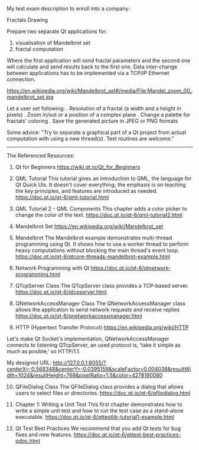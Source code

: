 My test exam description to enroll into a company:

Fractals Drawing 

Prepare two separate Qt applications for:
1. visualisation of Mandelbrot set
2. fractal computation

Where the first application will send fractal parameters and the second one will calculate and send results back to the first one. 
Data inter-change between applications has to be implemented via a TCP/IP Ethernet connection.

https://en.wikipedia.org/wiki/Mandelbrot_set#/media/File:Mandel_zoom_00_mandelbrot_set.jpg

Let a user set following:
. Resolution of a fractal (a width and a height in pixels)
. Zoom in/out or a position of a complex plane
. Change a palette for fractals' coloring 
. Save the generated picture in JPEG or PNG formats

Some advice: "Try to separate a graphical part of a Qt project from actual computation with using a new thread(s). Test routines are welcome."


---------------------------------------------------------------------------------------------------------------------------------------------

The Referenced Resources:

1. Qt for Beginners
https://wiki.qt.io/Qt_for_Beginners

2. QML Tutorial
This tutorial gives an introduction to QML, the language for Qt Quick UIs. It doesn't cover everything; the emphasis is on teaching the key principles, and features are introduced as needed.
https://doc.qt.io/qt-6/qml-tutorial.html

3. QML Tutorial 2 - QML Components
This chapter adds a color picker to change the color of the text.
https://doc.qt.io/qt-6/qml-tutorial2.html

4. Mandelbrot Set
https://en.wikipedia.org/wiki/Mandelbrot_set

5. Mandelbrot
The Mandelbrot example demonstrates multi-thread programming using Qt. It shows how to use a worker thread to perform heavy computations without blocking the main thread's event loop.
https://doc.qt.io/qt-6/qtcore-threads-mandelbrot-example.html

6. Network Programming with Qt
https://doc.qt.io/qt-6/qtnetwork-programming.html

7. QTcpServer Class
The QTcpServer class provides a TCP-based server.
https://doc.qt.io/qt-6/qtcpserver.html

8. QNetworkAccessManager Class
The QNetworkAccessManager class allows the application to send network requests and receive replies
https://doc.qt.io/qt-6/qnetworkaccessmanager.html

9. HTTP (Hypertext Transfer Protocol)
https://en.wikipedia.org/wiki/HTTP

  Let's make Qt Socket's implementation, QNetworkAccessManager connects to listening QTcpServer, an used protocol is, 'take it simple as much as posible,' so HTTP/1.1.

  My designed URL: http://127.0.0.1:8055/?centerX=-0.568348&centerY=-0.0395159&scaleFactor=0.004038&resultWidth=1024&resultHeight=768&pixelRatio=1.5&color=4278190080

10. QFileDialog Class
The QFileDialog class provides a dialog that allows users to select files or directories.
https://doc.qt.io/qt-6/qfiledialog.html

11. Chapter 1: Writing a Unit Test
This first chapter demonstrates how to write a simple unit test and how to run the test case as a stand-alone executable.
https://doc.qt.io/qt-6/qttestlib-tutorial1-example.html

12. Qt Test Best Practices
We recommend that you add Qt tests for bug fixes and new features.
https://doc.qt.io/qt-6/qttest-best-practices-qdoc.html
